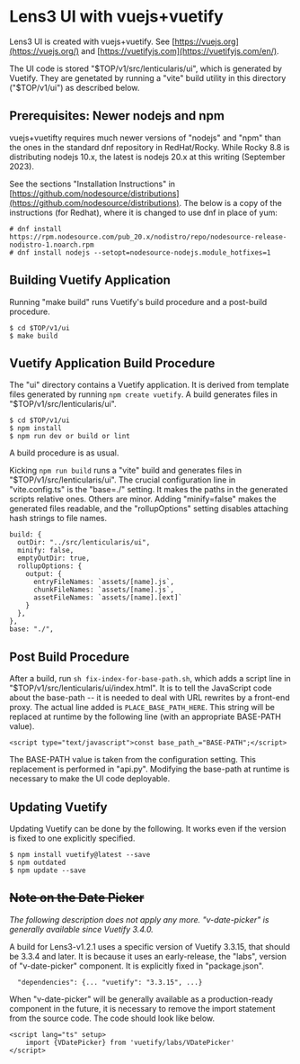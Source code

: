 # Lens3 UI with vuejs+vuetify

Lens3 UI is created with vuejs+vuetify.  See
[https://vuejs.org](https://vuejs.org/) and
[https://vuetifyjs.com](https://vuetifyjs.com/en/).

The UI code is stored "$TOP/v1/src/lenticularis/ui", which is
generated by Vuetify.  They are genetated by running a "vite" build
utility in this directory ("$TOP/v1/ui") as described below.

## Prerequisites: Newer nodejs and npm

vuejs+vuetifty requires much newer versions of "nodejs" and "npm" than
the ones in the standard dnf repository in RedHat/Rocky.  While Rocky
8.8 is distributing nodejs 10.x, the latest is nodejs 20.x at this
writing (September 2023).

See the sections "Installation Instructions" in
[https://github.com/nodesource/distributions](https://github.com/nodesource/distributions).
The below is a copy of the instructions (for Redhat), where it is
changed to use dnf in place of yum:

```
# dnf install https://rpm.nodesource.com/pub_20.x/nodistro/repo/nodesource-release-nodistro-1.noarch.rpm
# dnf install nodejs --setopt=nodesource-nodejs.module_hotfixes=1
```

## Building Vuetify Application

Running "make build" runs Vuetify's build procedure and a post-build
procedure.

```
$ cd $TOP/v1/ui
$ make build
```

## Vuetify Application Build Procedure

The "ui" directory contains a Vuetify application.  It is derived from
template files generated by running `npm create vuetify`.  A build
generates files in "$TOP/v1/src/lenticularis/ui".

```
$ cd $TOP/v1/ui
$ npm install
$ npm run dev or build or lint
```

A build procedure is as usual.

Kicking `npm run build` runs a "vite" build and generates files in
"$TOP/v1/src/lenticularis/ui".  The crucial configuration line in
"vite.config.ts" is the "base=./" setting.  It makes the paths in the
generated scripts relative ones.  Others are minor.  Adding
"minify=false" makes the generated files readable, and the
"rollupOptions" setting disables attaching hash strings to file names.

```
build: {
  outDir: "../src/lenticularis/ui",
  minify: false,
  emptyOutDir: true,
  rollupOptions: {
    output: {
      entryFileNames: `assets/[name].js`,
      chunkFileNames: `assets/[name].js`,
      assetFileNames: `assets/[name].[ext]`
    }
  },
},
base: "./",
```

## Post Build Procedure

After a build, run `sh fix-index-for-base-path.sh`, which adds a
script line in "$TOP/v1/src/lenticularis/ui/index.html".  It is to
tell the JavaScript code about the base-path -- it is needed to deal
with URL rewrites by a front-end proxy.  The actual line added is
`PLACE_BASE_PATH_HERE`.  This string will be replaced at runtime by
the following line (with an appropriate BASE-PATH value).

```
<script type="text/javascript">const base_path_="BASE-PATH";</script>
```

The BASE-PATH value is taken from the configuration setting.  This
replacement is performed in "api.py".  Modifying the base-path at
runtime is necessary to make the UI code deployable.

## Updating Vuetify

Updating Vuetify can be done by the following.  It works even if the
version is fixed to one explicitly specified.

```
$ npm install vuetify@latest --save
$ npm outdated
$ npm update --save
```

## ~~Note on the Date Picker~~

_The following description does not apply any more.  "v-date-picker"
is generally available since Vuetify 3.4.0._

A build for Lens3-v1.2.1 uses a specific version of Vuetify 3.3.15,
that should be 3.3.4 and later.  It is because it uses an
early-release, the "labs", version of "v-date-picker" component.  It
is explicitly fixed in "package.json".

```
  "dependencies": {... "vuetify": "3.3.15", ...}
```

When "v-date-picker" will be generally available as a production-ready
component in the future, it is necessary to remove the import
statement from the source code.  The code should look like below.

```
<script lang="ts" setup>
    import {VDatePicker} from 'vuetify/labs/VDatePicker'
</script>
```
